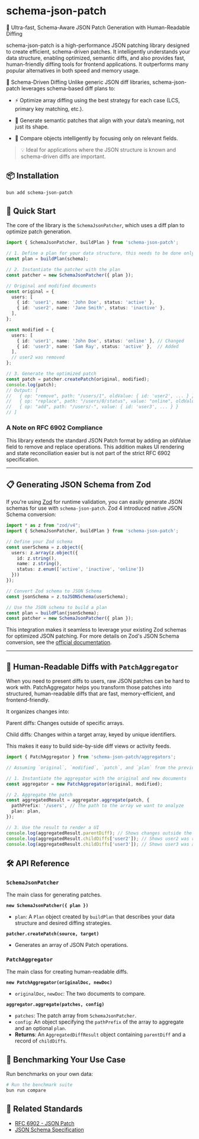 # schema-json-patch

🚀 Ultra-fast, Schema-Aware JSON Patch Generation with Human-Readable Diffing

schema-json-patch is a high-performance JSON patching library designed to create efficient, schema-driven patches. It intelligently understands your data structure, enabling optimized, semantic diffs, and also provides fast, human-friendly diffing tools for frontend applications. It outperforms many popular alternatives in both speed and memory usage.

🧠 Schema-Driven Diffing
Unlike generic JSON diff libraries, schema-json-patch leverages schema-based diff plans to:

- ⚡ Optimize array diffing using the best strategy for each case (LCS, primary key matching, etc.).

- 🧩 Generate semantic patches that align with your data’s meaning, not just its shape.

- 🎯 Compare objects intelligently by focusing only on relevant fields.

> 💡 Ideal for applications where the JSON structure is known and schema-driven diffs are important.

## 📦 Installation

```bash
bun add schema-json-patch
```

## 🚀 Quick Start

The core of the library is the `SchemaJsonPatcher`, which uses a diff plan to optimize patch generation.

```typescript
import { SchemaJsonPatcher, buildPlan } from 'schema-json-patch';

// 1. Define a plan for your data structure, this needs to be done only once for a given schema
const plan = buildPlan(schema);

// 2. Instantiate the patcher with the plan
const patcher = new SchemaJsonPatcher({ plan });

// Original and modified documents
const original = {
  users: [
    { id: 'user1', name: 'John Doe', status: 'active' },
    { id: 'user2', name: 'Jane Smith', status: 'inactive' },
  ],
};

const modified = {
  users: [
    { id: 'user1', name: 'John Doe', status: 'online' }, // Changed
    { id: 'user3', name: 'Sam Ray', status: 'active' },  // Added
  ],
  // user2 was removed
};

// 3. Generate the optimized patch
const patch = patcher.createPatch(original, modified);
console.log(patch);
// Output: [
//   { op: "remove", path: "/users/1", oldValue: { id: 'user2', ... } },
//   { op: "replace", path: "/users/0/status", value: "online", oldValue: "active" },
//   { op: "add", path: "/users/-", value: { id: 'user3', ... } }
// ]
```

### A Note on RFC 6902 Compliance

This library extends the standard JSON Patch format by adding an oldValue field to remove and replace operations.
This addition makes UI rendering and state reconciliation easier but is not part of the strict RFC 6902 specification.

---

## 📋 Generating JSON Schema from Zod

If you're using [Zod](https://zod.dev/) for runtime validation, you can easily generate JSON schemas for use with `schema-json-patch`. Zod 4 introduced native JSON Schema conversion:

```typescript
import * as z from "zod/v4";
import { SchemaJsonPatcher, buildPlan } from 'schema-json-patch';

// Define your Zod schema
const userSchema = z.object({
  users: z.array(z.object({
    id: z.string(),
    name: z.string(),
    status: z.enum(['active', 'inactive', 'online'])
  }))
});

// Convert Zod schema to JSON Schema
const jsonSchema = z.toJSONSchema(userSchema);

// Use the JSON schema to build a plan
const plan = buildPlan(jsonSchema);
const patcher = new SchemaJsonPatcher({ plan });
```

This integration makes it seamless to leverage your existing Zod schemas for optimized JSON patching. For more details on Zod's JSON Schema conversion, see the [official documentation](https://zod.dev/json-schema).

---

## 🎨 Human-Readable Diffs with `PatchAggregator`

When you need to present diffs to users, raw JSON patches can be hard to work with.
PatchAggregator helps you transform those patches into structured, human-readable diffs that are fast, memory-efficient, and frontend-friendly.

It organizes changes into:

Parent diffs: Changes outside of specific arrays.

Child diffs: Changes within a target array, keyed by unique identifiers.

This makes it easy to build side-by-side diff views or activity feeds.

```typescript
import { PatchAggregator } from 'schema-json-patch/aggregators';

// Assuming `original`, `modified`, `patch`, and `plan` from the previous example

// 1. Instantiate the aggregator with the original and new documents
const aggregator = new PatchAggregator(original, modified);

// 2. Aggregate the patch
const aggregatedResult = aggregator.aggregate(patch, {
  pathPrefix: '/users', // The path to the array we want to analyze
  plan: plan,
});

// 3. Use the result to render a UI
console.log(aggregatedResult.parentDiff); // Shows changes outside the /users array
console.log(aggregatedResult.childDiffs['user2']); // Shows user2 was removed
console.log(aggregatedResult.childDiffs['user3']); // Shows user3 was added
```

## 🛠️ API Reference

### `SchemaJsonPatcher`
The main class for generating patches.

**`new SchemaJsonPatcher({ plan })`**
- `plan`: A `Plan` object created by `buildPlan` that describes your data structure and desired diffing strategies.

**`patcher.createPatch(source, target)`**
- Generates an array of JSON Patch operations.

### `PatchAggregator`
The main class for creating human-readable diffs.

**`new PatchAggregator(originalDoc, newDoc)`**
- `originalDoc`, `newDoc`: The two documents to compare.

**`aggregator.aggregate(patches, config)`**
- `patches`: The patch array from `SchemaJsonPatcher`.
- `config`: An object specifying the `pathPrefix` of the array to aggregate and an optional `plan`.
- **Returns**: An `AggregatedDiffResult` object containing `parentDiff` and a record of `childDiffs`.

## 🔬 Benchmarking Your Use Case

Run benchmarks on your own data:

```bash
# Run the benchmark suite
bun run compare
```

## 🔗 Related Standards

- [RFC 6902 - JSON Patch](https://tools.ietf.org/html/rfc6902)
- [JSON Schema Specification](https://json-schema.org/specification.html)

